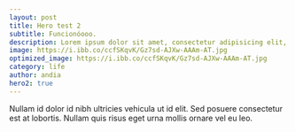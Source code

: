 ```yaml
---
layout: post
title: Hero test 2
subtitle: Funcionóooo.
description: Lorem ipsum dolor sit amet, consectetur adipisicing elit, sed do eiusmod tempor incididunt ut labore et dolore magna aliqua.
image: https://i.ibb.co/ccfSKqvK/Gz7sd-AJXw-AAAm-AT.jpg
optimized_image: https://i.ibb.co/ccfSKqvK/Gz7sd-AJXw-AAAm-AT.jpg
category: life
author: andia
hero2: true
---
```


Nullam id dolor id nibh ultricies vehicula ut id elit. Sed posuere consectetur est at lobortis. Nullam quis risus eget urna mollis ornare vel eu leo.
